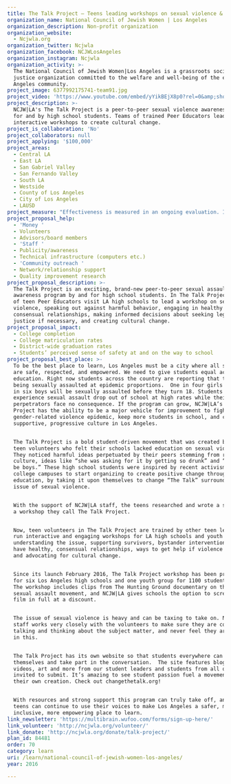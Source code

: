 ```yaml
---
title: The Talk Project – Teens leading workshops on sexual violence & culture change
organization_name: National Council of Jewish Women | Los Angeles
organization_description: Non-profit organization
organization_website:
  - Ncjwla.org
organization_twitter: Ncjwla
organization_facebook: NCJWLosAngeles
organization_instagram: Ncjwla
organization_activity: >-
  The National Council of Jewish Women|Los Angeles is a grassroots social
  justice organization committed to the welfare and well-being of the entire Los
  Angeles community.
project_image: 6377992175741-team91.jpg
project_video: 'https://www.youtube.com/embed/yYikBEjX8p0?rel=0&amp;showinfo=0'
project_description: >-
  NCJW|LA's The Talk Project is a peer-to-peer sexual violence awareness program
  for and by high school students. Teams of trained Peer Educators lead
  interactive workshops to create cultural change.
project_is_collaboration: 'No'
project_collaborators: null
project_applying: '$100,000'
project_areas:
  - Central LA
  - East LA
  - San Gabriel Valley
  - San Fernando Valley
  - South LA
  - Westside
  - County of Los Angeles
  - City of Los Angeles
  - LAUSD
project_measure: "Effectiveness is measured in an ongoing evaluation. In May 2016, NCJW|LA published the first evaluation of The Talk Project which found it to be effective and engaging.\n\n NCJW|LA believes that in order to change behavior students need knowledge and a feeling of empowerment. Therefore, The Talk Project strives to educate students on the causes of sexual violence and the laws of consent, and empower them to speak out against sexual violence, engage in healthy sexual relationships, and make informed decisions about seeking legal justice if necessary.\n \nThe students at each school or group we visit participate in a survey before and after the presentation. Students who see the workshop take a pre- and post-survey, which are then compared. In addition, NCJW|LA conducts interviews with students who have seen the workshop for their feedback.\n  \t\nNCJW|LA's first evaluation found that students from the first three schools who saw The Talk Project reported being significantly less likely to adhere to rape myths, and significantly more likely to practice consent behaviors and intervene as a bystander. Students reported that they found The Talk Project to be understandable and engaging, and said they would recommend The Talk Project to a friend.\n\nThe evaluation can be read in full here:  http://ncjwla.org/wp-content/uploads/2015/12/Evaluation_TheTalkProject.pdf and in summary here: http://ncjwla.org/wp-content/uploads/2015/12/OneSheet_TheTalkProject.pdf."
project_proposal_help:
  - 'Money '
  - Volunteers
  - Advisors/board members
  - 'Staff '
  - Publicity/awareness
  - Technical infrastructure (computers etc.)
  - 'Community outreach '
  - Network/relationship support
  - Quality improvement research
project_proposal_description: >-
  The Talk Project is an exciting, brand-new peer-to-peer sexual assault
  awareness program by and for high school students. In The Talk Project, teams
  of teen Peer Educators visit LA high schools to lead a workshop on sexual
  violence, speaking out against harmful behavior, engaging in healthy and
  consensual relationships, making informed decisions about seeking legal
  justice if necessary, and creating cultural change.
project_proposal_impact:
  - College completion
  - College matriculation rates
  - District-wide graduation rates
  - Students’ perceived sense of safety at and on the way to school
project_proposal_best_place: >-
  To be the best place to learn, Los Angeles must be a city where all students
  are safe, respected, and empowered. We need to give students equal access to
  education. Right now students across the country are reporting that they are
  being sexually assaulted at epidemic proportions.  One in four girls and one
  in six boys will be sexually assaulted before they turn 18. Students who
  experience sexual assault drop out of school at high rates while their
  perpetrators face no consequence. If the program can grow, NCJW|LA’s The Talk
  Project has the ability to be a major vehicle for improvement to fight this
  gender-related violence epidemic, keep more students in school, and create a
  supportive, progressive culture in Los Angeles. 


  The Talk Project is a bold student-driven movement that was created by NCJW|LA
  teen volunteers who felt their schools lacked education on sexual violence.
  They noticed harmful ideas perpetuated by their peers stemming from rape
  culture, ideas like “she was asking for it by getting so drunk” and “boys will
  be boys.” These high school students were inspired by recent activism on
  college campuses to start organizing to create positive change through
  education, by taking it upon themselves to change “The Talk” surrounding the
  issue of sexual violence. 


  With the support of NCJW|LA staff, the teens researched and wrote a script for
  a workshop they call The Talk Project.


  Now, teen volunteers in The Talk Project are trained by other teen leaders to
  run interactive and engaging workshops for LA high schools and youth groups on
  understanding the issue, supporting survivors, bystander intervention, how to
  have healthy, consensual relationships, ways to get help if violence occurs,
  and advocating for cultural change. 


  Since its launch February 2016, The Talk Project workshop has been presented
  for six Los Angeles high schools and one youth group for 1100 students so far.
  The workshop includes clips from The Hunting Ground documentary on the campus
  sexual assault movement, and NCJW|LA gives schools the option to screen the
  film in full at a discount. 


  The issue of sexual violence is heavy and can be taxing to take on. NCJW|LA
  staff works very closely with the volunteers to make sure they are comfortable
  talking and thinking about the subject matter, and never feel they are alone
  in this.


  The Talk Project has its own website so that students everywhere can educate
  themselves and take part in the conversation.  The site features blog posts,
  videos, art and more from our student leaders and students from all over are
  invited to submit. It’s amazing to see student passion fuel a movement of
  their own creation. Check out changethetalk.org! 


  With resources and strong support this program can truly take off, and LA
  teens can continue to use their voices to make Los Angeles a safer, more
  inclusive, more empowering place to learn.
link_newsletter: 'https://multibrain.wufoo.com/forms/sign-up-here/'
link_volunteer: 'http://ncjwla.org/volunteer/'
link_donate: 'http://ncjwla.org/donate/talk-project/'
plan_id: 84481
order: 70
category: learn
uri: /learn/national-council-of-jewish-women-los-angeles/
year: 2016

---
```

